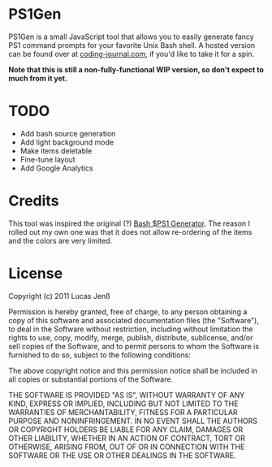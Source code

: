 # PS1Gen

PS1Gen is a small JavaScript tool that allows you to easily generate fancy PS1 command prompts for your favorite Unix Bash shell. A hosted version can be found over at [coding-journal.com](http://ps1gen.coding-journal.com), if you'd like to take it for a spin.

**Note that this is still a non-fully-functional WIP version, so don't expect to much from it yet.**


# TODO

* Add bash source generation
* Add light background mode
* Make items deletable
* Fine-tune layout
* Add Google Analytics


# Credits

This tool was inspired the original (?) [Bash $PS1 Generator](http://www.kirsle.net/wizards/ps1.html#help). The reason I rolled out my own one was that it does not allow re-ordering of the items and the colors are very limited.


# License

Copyright (c) 2011 Lucas Jenß

Permission is hereby granted, free of charge, to any person obtaining a copy of this software and associated documentation files (the "Software"), to deal in the Software without restriction, including without limitation the rights to use, copy, modify, merge, publish, distribute, sublicense, and/or sell copies of the Software, and to permit persons to whom the Software is furnished to do so, subject to the following conditions:

The above copyright notice and this permission notice shall be included in all copies or substantial portions of the Software.

THE SOFTWARE IS PROVIDED "AS IS", WITHOUT WARRANTY OF ANY KIND, EXPRESS OR IMPLIED, INCLUDING BUT NOT LIMITED TO THE WARRANTIES OF MERCHANTABILITY, FITNESS FOR A PARTICULAR PURPOSE AND NONINFRINGEMENT. IN NO EVENT SHALL THE AUTHORS OR COPYRIGHT HOLDERS BE LIABLE FOR ANY CLAIM, DAMAGES OR OTHER LIABILITY, WHETHER IN AN ACTION OF CONTRACT, TORT OR OTHERWISE, ARISING FROM, OUT OF OR IN CONNECTION WITH THE SOFTWARE OR THE USE OR OTHER DEALINGS IN THE SOFTWARE.
